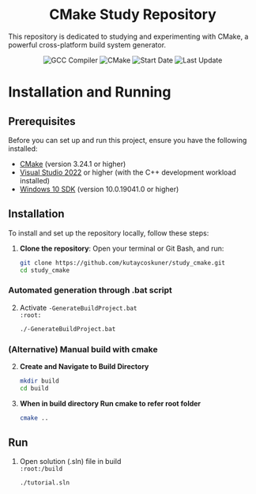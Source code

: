 <h1 align="center">
    CMake Study Repository
</h1>

This repository is dedicated to studying and experimenting with CMake, a powerful cross-platform build system generator.

<p align="center">
    <img alt="GCC Compiler" src="https://img.shields.io/badge/GCC-6.3.0-blue?logo=gcc&logoColor=white" />
    <img alt="CMake" src="https://img.shields.io/badge/CMake-3.24.1-blue?logo=cmake&logoColor=white" />
    <img alt="Start Date" src="https://img.shields.io/badge/project_start-02_Oct_2024-blue" />
    <img alt="Last Update" src="https://img.shields.io/github/last-commit/kutaycoskuner/study_cmake" />
</p>


# Installation and Running
## Prerequisites

Before you can set up and run this project, ensure you have the following installed:

- [CMake](https://cmake.org/download/) (version 3.24.1 or higher)
- [Visual Studio 2022](https://visualstudio.microsoft.com/vs/) or higher (with the C++ development workload installed)
- [Windows 10 SDK](https://developer.microsoft.com/en-us/windows/downloads/windows-10-sdk/) (version 10.0.19041.0 or higher)

## Installation

To install and set up the repository locally, follow these steps:

1. **Clone the repository**: Open your terminal or Git Bash, and run:
   ```bash
   git clone https://github.com/kutaycoskuner/study_cmake.git
   cd study_cmake

### Automated generation through .bat script
2. Activate `-GenerateBuildProject.bat`  
    `:root:`
    ```bash
    ./-GenerateBuildProject.bat
    ```

### (Alternative) Manual build with cmake
2. **Create and Navigate to Build Directory**
    ```bash
    mkdir build
    cd build
    ```

3. **When in build directory Run cmake to refer root folder**
    ```bash
    cmake ..
    ```

## Run
1. Open solution (.sln) file in build  
    `:root:/build`
    ```
    ./tutorial.sln
    ```